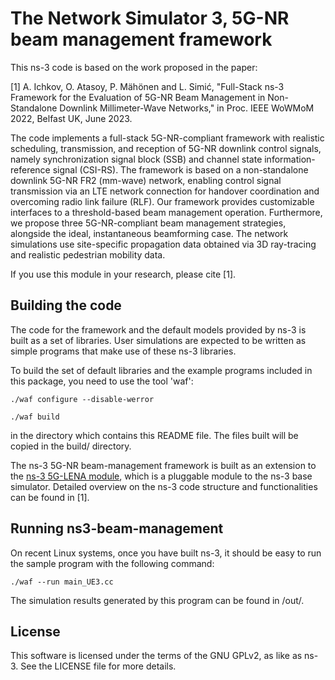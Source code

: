 
The Network Simulator 3, 5G-NR beam management framework
================================

This ns-3 code is based on the work proposed in the paper:

[1] A. Ichkov, O. Atasoy, P. Mähönen and L. Simić, "Full-Stack ns-3 Framework for the Evaluation of 5G-NR Beam Management in Non-Standalone Downlink Millimeter-Wave Networks," in Proc. IEEE WoWMoM 2022, Belfast UK, June 2023.

The code implements a full-stack 5G-NR-compliant framework with realistic scheduling, transmission, 
and reception of 5G-NR downlink control signals, namely synchronization signal block (SSB) and 
channel state information-reference signal (CSI-RS). The framework is based on a non-standalone
downlink 5G-NR FR2 (mm-wave) network, enabling control signal transmission via an LTE network 
connection for handover coordination and overcoming radio link failure (RLF). 
Our framework provides customizable interfaces to a threshold-based beam management operation. 
Furthermore, we propose three 5G-NR-compliant beam management strategies, alongside the ideal, 
instantaneous beamforming case. The network simulations use site-specific propagation data obtained
via 3D ray-tracing and realistic pedestrian mobility data.

If you use this module in your research, please cite [1].

## Building the code
The code for the framework and the default models provided by ns-3 is built as a set of libraries. User simulations are expected to be written as simple programs that make use of these ns-3 libraries.

To build the set of default libraries and the example programs included in this package, you need to use the tool 'waf':

```shell
./waf configure --disable-werror
```
```shell
./waf build
```
in the directory which contains this README file. The files built will be copied in the build/ directory.

The ns-3 5G-NR beam-management framework is built as an extension to the [ns-3 5G-LENA module](https://github.com/QiuYukang/5G-LENA), which is a pluggable module to the ns-3 base simulator. Detailed overview on the ns-3 code structure and functionalities can be found in [1].

## Running ns3-beam-management
On recent Linux systems, once you have built ns-3, it should be easy to run the sample program with the following command:

```shell
./waf --run main_UE3.cc
```

The simulation results generated by this program can be found in /out/. 

## License
This software is licensed under the terms of the GNU GPLv2, as like as ns-3. See the LICENSE file for more details.
